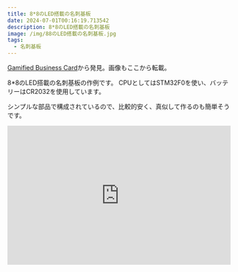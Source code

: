 ```yaml
---
title: 8*8のLED搭載の名刺基板
date: 2024-07-01T00:16:19.713542
description: 8*8のLED搭載の名刺基板
image: /img/88のLED搭載の名刺基板.jpg
tags:
  - 名刺基板
---
```

[Gamified Business Card](https://hackaday.io/project/196293-gamified-business-card)から発見。画像もここから転載。

8*8のLED搭載の名刺基板の作例です。
CPUとしてはSTM32F0を使い、バッテリーはCR2032を使用しています。

シンプルな部品で構成されているので、比較的安く、真似して作るのも簡単そうです。



<iframe width="100%" height="315" src="https://www.youtube.com/embed/Rbh4C2AwiI0" title="YouTube video player" frameborder="0" allow="accelerometer; autoplay; clipboard-write; encrypted-media; gyroscope; picture-in-picture" allowfullscreen></iframe>


